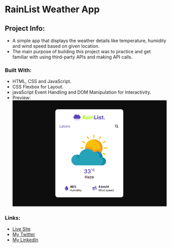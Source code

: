 # RainList Weather App
## Project Info:
- A simple app that displays the weather details like temperature, humidity and wind speed based on given location.
- The main purpose of building this project was to practice and get familiar with using third-party APIs and making API calls.
### Built With:
- HTML, CSS and JavaScript.
- CSS Flexbox for Layout.
- javaScript Event Handling and DOM Manipulation for Interactivity.
- Preview:
![Screenshot](./images/desktop-ss.png)

### Links:
- [Live Site](https://www.rainlist.netlify.com)
- [My Twitter](https://twitter.com/the_soban3)
- [My LinkedIn](https://linkedin.com/in/sobans)
